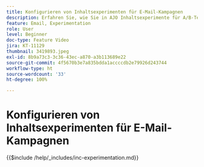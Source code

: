 ```yaml
---
title: Konfigurieren von Inhaltsexperimenten für E-Mail-Kampagnen
description: Erfahren Sie, wie Sie in AJO Inhaltsexperimente für A/B-Tests konfigurieren und E-Mail-Inhalte testen, um Ihre Geschäftsziele voranzutreiben.
feature: Email, Experimentation
role: User
level: Beginner
doc-type: Feature Video
jira: KT-11129
thumbnail: 3419893.jpeg
exl-id: 8b9a73c3-3c36-43ec-a870-a3b113689e22
source-git-commit: 4f5670b3e7a835bdda1accccdb2e79926d243744
workflow-type: ht
source-wordcount: '33'
ht-degree: 100%

---
```


# Konfigurieren von Inhaltsexperimenten für E-Mail-Kampagnen

{{$include /help/_includes/inc-experimentation.md}}
